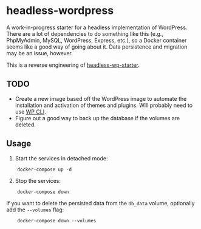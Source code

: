 # headless-wordpress

A work-in-progress starter for a headless implementation of WordPress.  There are a lot of dependencies to do something like this (e.g., PhpMyAdmin, MySQL, WordPress, Express, etc.), so a Docker container seems like a good way of going about it.  Data persistence and migration may be an issue, however.

This is a reverse engineering of [headless-wp-starter](https://github.com/postlight/headless-wp-starter).

## TODO

- Create a new image based off the WordPress image to automate the installation and activation of themes and plugins.  Will probably need to use [WP CLI](https://wp-cli.org/).
- Figure out a good way to back up the database if the volumes are deleted.

## Usage

1. Start the services in detached mode:

```
    docker-compose up -d
```

2. Stop the services:

```
    docker-compose down
```

If you want to delete the persisted data from the `db_data` volume, optionally add the `--volumes` flag:

```
    docker-compose down --volumes
```